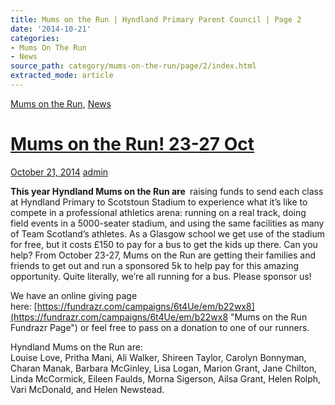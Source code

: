 ```yaml
---
title: Mums on the Run | Hyndland Primary Parent Council | Page 2
date: '2014-10-21'
categories:
- Mums On The Run
- News
source_path: category/mums-on-the-run/page/2/index.html
extracted_mode: article
---
```

[Mums on the Run](category/mums-on-the-run/), [News](/news/)

# [Mums on the Run! 23-27 Oct](/news/mums-on-the-run-23-27-oct/)

[October 21, 2014](/news/mums-on-the-run-23-27-oct/) [admin](author/admin/)

**This year Hyndland Mums on the Run are&nbsp;** raising funds to send each class at Hyndland Primary to Scotstoun Stadium to experience what it’s like to compete in a professional athletics arena: running on a real track, doing field events in a 5000-seater stadium, and using the same facilities as many of Team Scotland’s athletes. As a Glasgow school we get use of the stadium for free, but it costs £150 to pay for a bus to get the kids up there. Can you help? From October 23-27, Mums on the Run are getting their families and friends to get out and run a sponsored 5k to help pay for this amazing opportunity. Quite literally, we’re all running for a bus. Please sponsor us!

We have an online giving page here:&nbsp;[https://fundrazr.com/campaigns/6t4Ue/em/b22wx8](https://fundrazr.com/campaigns/6t4Ue/em/b22wx8 "Mums on the Run Fundrazr Page")&nbsp;or feel free to pass on a donation to one of our runners.

Hyndland Mums on the Run are:  
Louise Love, Pritha Mani, Ali Walker, Shireen Taylor, Carolyn Bonnyman, Charan Manak, Barbara McGinley, Lisa Logan, Marion Grant, Jane Chilton, Linda McCormick, Eileen Faulds, Morna Sigerson, Ailsa Grant, Helen Rolph, Vari McDonald, and Helen Newstead.
